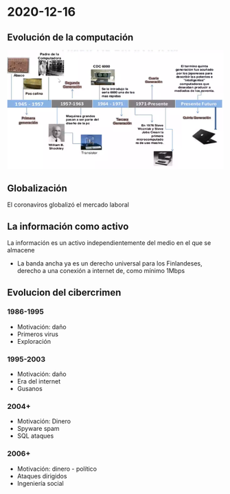 # 2020-12-16

## Evolución de la computación

![](images/evolucion.png)

## Globalización

El coronaviros globalizó el mercado laboral

## La información como activo

La información es un activo independientemente del medio en el que se almacene

* La banda ancha ya es un derecho universal para los Finlandeses, derecho a una conexión a internet de, como mínimo 1Mbps

## Evolucion del cibercrimen

### 1986-1995

* Motivación: daño
* Primeros virus
* Exploración

### 1995-2003

* Motivación: daño
* Era del internet
* Gusanos

### 2004+

* Motivación: Dinero
* Spyware spam
* SQL ataques

### 2006+

* Motivación: dinero - político
* Ataques dirigidos
* Ingeniería social
